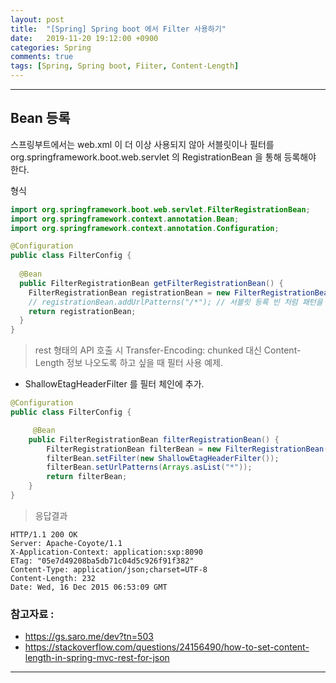 ```yaml
---
layout: post
title:  "[Spring] Spring boot 에서 Filter 사용하기"
date:   2019-11-20 19:12:00 +0900
categories: Spring
comments: true
tags: [Spring, Spring boot, Fiiter, Content-Length]
---
```


---
## Bean 등록
스프링부트에서는 web.xml 이 더 이상 사용되지 않아 서블릿이나 필터를 org.springframework.boot.web.servlet 의 RegistrationBean 을 통해 등록해야 한다.

형식
~~~java
import org.springframework.boot.web.servlet.FilterRegistrationBean;
import org.springframework.context.annotation.Bean;
import org.springframework.context.annotation.Configuration;

@Configuration
public class FilterConfig {
  
  @Bean
  public FilterRegistrationBean getFilterRegistrationBean() {
    FilterRegistrationBean registrationBean = new FilterRegistrationBean(new HSTSFilter());
    // registrationBean.addUrlPatterns("/*"); // 서블릿 등록 빈 처럼 패턴을 지정해 줄 수 있다.
    return registrationBean;
  }
}
~~~


> rest 형태의 API 호출 시 Transfer-Encoding: chunked 대신 Content-Length 정보 나오도록 하고 싶을 때 필터 사용 예제.
 - ShallowEtagHeaderFilter 를 필터 체인에 추가.


~~~java
@Configuration
public class FilterConfig {

     @Bean
    public FilterRegistrationBean filterRegistrationBean() {
        FilterRegistrationBean filterBean = new FilterRegistrationBean();
        filterBean.setFilter(new ShallowEtagHeaderFilter());
        filterBean.setUrlPatterns(Arrays.asList("*"));
        return filterBean;
    }
}
~~~

> 응답결과 
~~~
HTTP/1.1 200 OK
Server: Apache-Coyote/1.1
X-Application-Context: application:sxp:8090
ETag: "05e7d49208ba5db71c04d5c926f91f382"
Content-Type: application/json;charset=UTF-8
Content-Length: 232
Date: Wed, 16 Dec 2015 06:53:09 GMT
~~~


### 참고자료 : 
 - https://gs.saro.me/dev?tn=503
 - https://stackoverflow.com/questions/24156490/how-to-set-content-length-in-spring-mvc-rest-for-json

[jekyll-docs]: https://jekyllrb.com/docs/home
[jekyll-gh]:   https://github.com/jekyll/jekyll
[jekyll-talk]: https://talk.jekyllrb.com/

---
